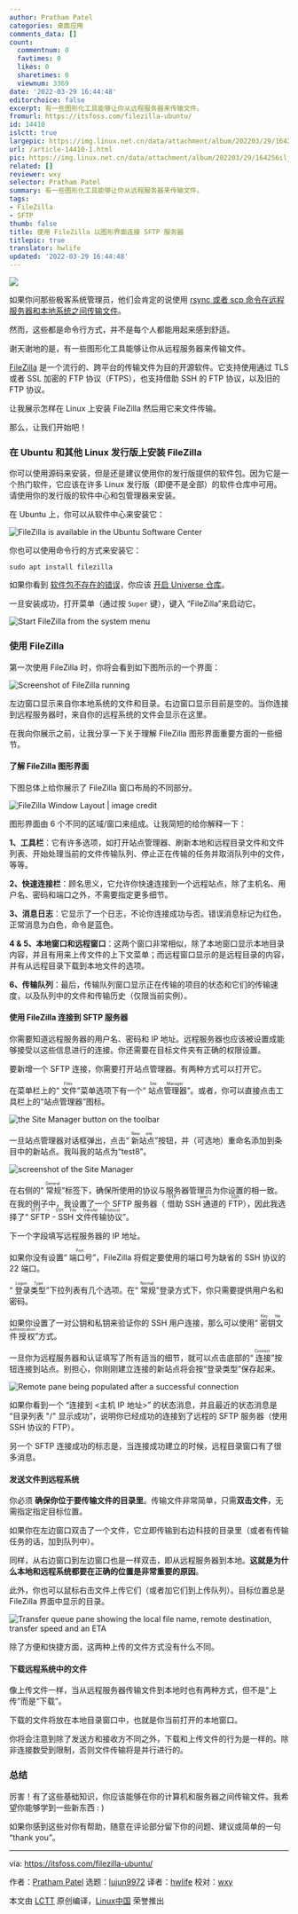 ```yaml
---
author: Pratham Patel
categories: 桌面应用
comments_data: []
count:
  commentnum: 0
  favtimes: 0
  likes: 0
  sharetimes: 0
  viewnum: 3369
date: '2022-03-29 16:44:48'
editorchoice: false
excerpt: 有一些图形化工具能够让你从远程服务器来传输文件。
fromurl: https://itsfoss.com/filezilla-ubuntu/
id: 14410
islctt: true
largepic: https://img.linux.net.cn/data/attachment/album/202203/29/164256iljy9w3n053qv28x.jpg
url: /article-14410-1.html
pic: https://img.linux.net.cn/data/attachment/album/202203/29/164256iljy9w3n053qv28x.jpg.thumb.jpg
related: []
reviewer: wxy
selector: Pratham Patel
summary: 有一些图形化工具能够让你从远程服务器来传输文件。
tags:
- FileZilla
- SFTP
thumb: false
title: 使用 FileZilla 以图形界面连接 SFTP 服务器
titlepic: true
translator: hwlife
updated: '2022-03-29 16:44:48'
---
```


![](/data/attachment/album/202203/29/164256iljy9w3n053qv28x.jpg)


如果你问那些极客系统管理员，他们会肯定的说使用 [rsync 或者 scp 命令在远程服务器和本地系统之间传输文件](https://linuxhandbook.com/transfer-files-ssh/)。


然而，这些都是命令行方式，并不是每个人都能用起来感到舒适。


谢天谢地的是，有一些图形化工具能够让你从远程服务器来传输文件。


[FileZilla](https://filezilla-project.org/) 是一个流行的、跨平台的传输文件为目的开源软件。它支持使用通过 TLS 或者 SSL 加密的 FTP 协议（FTPS），也支持借助 SSH 的 FTP 协议，以及旧的 FTP 协议。


让我展示怎样在 Linux 上安装 FileZilla 然后用它来文件传输。


那么，让我们开始吧！


### 在 Ubuntu 和其他 Linux 发行版上安装 FileZilla


你可以使用源码来安装，但是还是建议使用你的发行版提供的软件包。因为它是一个热门软件，它应该在许多 Linux 发行版（即便不是全部）的软件仓库中可用。请使用你的发行版的软件中心和包管理器来安装。


在 Ubuntu 上，你可以从软件中心来安装它：


![FileZilla is available in the Ubuntu Software Center](/data/attachment/album/202203/29/164448dl5ia3c5i0evieec.png)


你也可以使用命令行的方式来安装它：



```
sudo apt install filezilla

```

如果你看到 [软件包不存在的错误](https://itsfoss.com/unable-to-locate-package-error-ubuntu/)，你应该 [开启 Universe 仓库](https://itsfoss.com/ubuntu-repositories/)。


一旦安装成功，打开菜单（通过按 `Super` 键），键入 “FileZilla”来启动它。


![Start FileZilla from the system menu](/data/attachment/album/202203/29/164448oett2yir7y5p7bts.png)


### 使用 FileZilla


第一次使用 FileZilla 时，你将会看到如下图所示的一个界面：


![Screenshot of FileZilla running](/data/attachment/album/202203/29/164450bcy3caqw2yo6ngwf.png)


左边窗口显示来自你本地系统的文件和目录。右边窗口显示目前是空的。当你连接到远程服务器时，来自你的远程系统的文件会显示在这里。


在我向你展示之前，让我分享一下关于理解 FileZilla 图形界面重要方面的一些细节。


#### 了解 FileZilla 图形界面


下图总体上给你展示了 FileZilla 窗口布局的不同部分。


![FileZilla Window Layout | image credit](/data/attachment/album/202203/29/164451bqqfb2x1shqs3jss.jpg)


图形界面由 6 个不同的区域/窗口来组成。让我简短的给你解释一下：


**1、工具栏**：它有许多选项，如打开站点管理器、刷新本地和远程目录文件和文件列表、开始处理当前的文件传输队列、停止正在传输的任务并取消队列中的文件，等等。


**2、快速连接栏**：顾名思义，它允许你快速连接到一个远程站点，除了主机名、用户名、密码和端口之外，不需要指定更多细节。


**3、消息日志**：它显示了一个日志，不论你连接成功与否。错误消息标记为红色，正常消息为白色，命令是蓝色。


**4 & 5、本地窗口和远程窗口**：这两个窗口非常相似，除了本地窗口显示本地目录内容，并且有用来上传文件的上下文菜单；而远程窗口显示的是远程目录的内容，并有从远程目录下载到本地文件的选项。


**6、传输队列**：最后，传输队列窗口显示正在传输的项目的状态和它们的传输速度，以及队列中的文件和传输历史（仅限当前实例）。


#### 使用 FileZilla 连接到 SFTP 服务器


你需要知道远程服务器的用户名、密码和 IP 地址。远程服务器也应该被设置成能够接受以这些信息进行的连接。你还需要在目标文件夹有正确的权限设置。


要新增一个 SFTP 连接，你需要打开站点管理器。有两种方式可以打开它。


在菜单栏上的“<ruby> 文件 <rt>  Files </rt></ruby>”菜单选项下有一个“<ruby> 站点管理器 <rt>  Site Manager </rt></ruby>”。或者，你可以直接点击工具栏上的“站点管理器”图标。


![the Site Manager button on the toolbar](/data/attachment/album/202203/29/164452vpqq66ah6f0qi5qa.jpg)


一旦站点管理器对话框弹出，点击“<ruby> 新站点 <rt>  New site </rt></ruby>”按钮，并（可选地）重命名添加到条目中的新站点。我叫我的站点为“test8”。


![screenshot of the Site Manager](/data/attachment/album/202203/29/164453r9k699r8xw8pp9rx.png)


在右侧的“<ruby> 常规 <rt>  General </rt></ruby>”标签下，确保所使用的协议与服务器管理员为你设置的相一致。在我的例子中，我设置了一个 SFTP 服务器（<ruby> 借助 SSH 通道的 FTP <rt>  FTP over SSH </rt></ruby>），因此我选择了“<ruby> SFTP - SSH 文件传输协议 <rt>  SFTP – SSH File Transfer Protocol </rt></ruby>”。


下一个字段填写远程服务器的 IP 地址。


如果你没有设置“<ruby> 端口号 <rt>  Port </rt></ruby>”，FileZilla 将假定要使用的端口号为缺省的 SSH 协议的 22 端口。


“<ruby> 登录类型 <rt>  Logon Type </rt></ruby>”下拉列表有几个选项。在“<ruby> 常规 <rt>  Normal </rt></ruby>”登录方式下，你只需要提供用户名和密码。


如果你设置了一对公钥和私钥来验证你的 SSH 用户连接，那么可以使用“<ruby> 密钥文件授权 <rt>  Key file authentication </rt></ruby>”方式。


一旦你为远程服务器和认证填写了所有适当的细节，就可以点击底部的“<ruby> 连接 <rt>  Connect </rt></ruby>”按钮连接到站点。别担心，你刚刚建立连接的新站点将会按“登录类型”保存起来。


![Remote pane being populated after a successful connection](/data/attachment/album/202203/29/164454z53irwvnbnvx4dit.png)


如果你看到一个 “连接到 <主机 IP 地址>” 的状态消息，并且最近的状态消息是 “目录列表 "/" 显示成功”，说明你已经成功的连接到了远程的 SFTP 服务器（使用 SSH 协议的 FTP）。


另一个 SFTP 连接成功的标志是，当连接成功建立的时候，远程目录窗口有了很多消息。


#### 发送文件到远程系统


你必须 **确保你位于要传输文件的目录里**。传输文件非常简单，只需**双击文件**，无需指定指定目标位置。


如果你在左边窗口双击了一个文件，它立即传输到右边科技的目录里（或者有传输任务的话，加到队列中）。


同样，从右边窗口到左边窗口也是一样双击，即从远程服务器到本地。**这就是为什么本地和远程系统都要在正确的位置是非常重要的原因**。


此外，你也可以鼠标右击文件上传它们（或者加它们到上传队列）。目标位置总是 FileZilla 界面中显示的目录。


![Transfer queue pane showing the local file name, remote destination, transfer speed and an ETA](/data/attachment/album/202203/29/164456xx781je8qq158gog.png)


除了方便和快捷方面，这两种上传的文件方式没有什么不同。


#### 下载远程系统中的文件


像上传文件一样，当从远程服务器传输文件到本地时也有两种方式，但不是“上传”而是“下载”。


下载的文件将放在本地目录窗口中，也就是你当前打开的本地窗口。


你将会注意到除了发送方和接收方不同之外，下载和上传文件的行为是一样的。除非连接数受到限制，否则文件传输将是并行进行的。


### 总结


厉害！有了这些基础知识，你应该能够在你的计算机和服务器之间传输文件。我希望你能够学到一些新东西 : )


如果你感到这些对你有帮助，随意在评论部分留下你的问题、建议或简单的一句 “thank you”。




---


via: <https://itsfoss.com/filezilla-ubuntu/>


作者：[Pratham Patel](https://itsfoss.com/author/pratham/) 选题：[lujun9972](https://github.com/lujun9972) 译者：[hwlife](https://github.com/hwlife) 校对：[wxy](https://github.com/wxy)


本文由 [LCTT](https://github.com/LCTT/TranslateProject) 原创编译，[Linux中国](https://linux.cn/) 荣誉推出